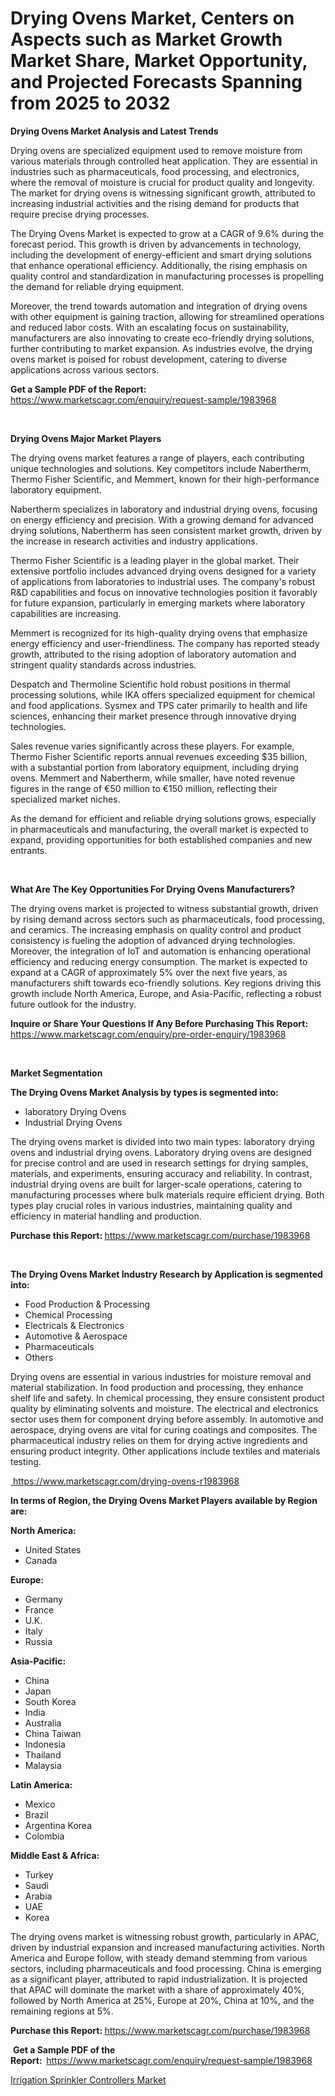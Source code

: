 <p><h1>Drying Ovens Market, Centers on Aspects such as Market Growth Market Share, Market Opportunity, and Projected Forecasts Spanning from 2025 to 2032</h1></p><p><strong>Drying Ovens Market Analysis and Latest Trends</strong></p>
<p><p>Drying ovens are specialized equipment used to remove moisture from various materials through controlled heat application. They are essential in industries such as pharmaceuticals, food processing, and electronics, where the removal of moisture is crucial for product quality and longevity. The market for drying ovens is witnessing significant growth, attributed to increasing industrial activities and the rising demand for products that require precise drying processes.</p><p>The Drying Ovens Market is expected to grow at a CAGR of 9.6% during the forecast period. This growth is driven by advancements in technology, including the development of energy-efficient and smart drying solutions that enhance operational efficiency. Additionally, the rising emphasis on quality control and standardization in manufacturing processes is propelling the demand for reliable drying equipment. </p><p>Moreover, the trend towards automation and integration of drying ovens with other equipment is gaining traction, allowing for streamlined operations and reduced labor costs. With an escalating focus on sustainability, manufacturers are also innovating to create eco-friendly drying solutions, further contributing to market expansion. As industries evolve, the drying ovens market is poised for robust development, catering to diverse applications across various sectors.</p></p>
<p><strong>Get a Sample PDF of the Report:&nbsp;</strong> <a href="https://www.marketscagr.com/enquiry/request-sample/1983968?utm_campaign=1948&utm_medium=2&utm_source=Github&utm_content=ia&utm_term=08042025&utm_id=drying-ovens">https://www.marketscagr.com/enquiry/request-sample/1983968</a></p>
<p>&nbsp;</p>
<p><strong>Drying Ovens Major Market Players</strong></p>
<p><p>The drying ovens market features a range of players, each contributing unique technologies and solutions. Key competitors include Nabertherm, Thermo Fisher Scientific, and Memmert, known for their high-performance laboratory equipment. </p><p>Nabertherm specializes in laboratory and industrial drying ovens, focusing on energy efficiency and precision. With a growing demand for advanced drying solutions, Nabertherm has seen consistent market growth, driven by the increase in research activities and industry applications.</p><p>Thermo Fisher Scientific is a leading player in the global market. Their extensive portfolio includes advanced drying ovens designed for a variety of applications from laboratories to industrial uses. The company's robust R&D capabilities and focus on innovative technologies position it favorably for future expansion, particularly in emerging markets where laboratory capabilities are increasing.</p><p>Memmert is recognized for its high-quality drying ovens that emphasize energy efficiency and user-friendliness. The company has reported steady growth, attributed to the rising adoption of laboratory automation and stringent quality standards across industries.</p><p>Despatch and Thermoline Scientific hold robust positions in thermal processing solutions, while IKA offers specialized equipment for chemical and food applications. Sysmex and TPS cater primarily to health and life sciences, enhancing their market presence through innovative drying technologies.</p><p>Sales revenue varies significantly across these players. For example, Thermo Fisher Scientific reports annual revenues exceeding $35 billion, with a substantial portion from laboratory equipment, including drying ovens. Memmert and Nabertherm, while smaller, have noted revenue figures in the range of €50 million to €150 million, reflecting their specialized market niches.</p><p>As the demand for efficient and reliable drying solutions grows, especially in pharmaceuticals and manufacturing, the overall market is expected to expand, providing opportunities for both established companies and new entrants.</p></p>
<p>&nbsp;</p>
<p><strong>What Are The Key Opportunities For Drying Ovens Manufacturers?</strong></p>
<p><p>The drying ovens market is projected to witness substantial growth, driven by rising demand across sectors such as pharmaceuticals, food processing, and ceramics. The increasing emphasis on quality control and product consistency is fueling the adoption of advanced drying technologies. Moreover, the integration of IoT and automation is enhancing operational efficiency and reducing energy consumption. The market is expected to expand at a CAGR of approximately 5% over the next five years, as manufacturers shift towards eco-friendly solutions. Key regions driving this growth include North America, Europe, and Asia-Pacific, reflecting a robust future outlook for the industry.</p></p>
<p><strong>Inquire or Share Your Questions If Any Before Purchasing This Report:</strong> <a href="https://www.marketscagr.com/enquiry/pre-order-enquiry/1983968?utm_campaign=1948&utm_medium=2&utm_source=Github&utm_content=ia&utm_term=08042025&utm_id=drying-ovens">https://www.marketscagr.com/enquiry/pre-order-enquiry/1983968</a></p>
<p>&nbsp;</p>
<p><strong>Market Segmentation</strong></p>
<p><strong>The Drying Ovens Market Analysis by types is segmented into:</strong></p>
<p><ul><li>laboratory Drying Ovens</li><li>Industrial Drying Ovens</li></ul></p>
<p><p>The drying ovens market is divided into two main types: laboratory drying ovens and industrial drying ovens. Laboratory drying ovens are designed for precise control and are used in research settings for drying samples, materials, and experiments, ensuring accuracy and reliability. In contrast, industrial drying ovens are built for larger-scale operations, catering to manufacturing processes where bulk materials require efficient drying. Both types play crucial roles in various industries, maintaining quality and efficiency in material handling and production.</p></p>
<p><strong>Purchase this Report:&nbsp;</strong><a href="https://www.marketscagr.com/purchase/1983968?utm_campaign=1948&utm_medium=2&utm_source=Github&utm_content=ia&utm_term=08042025&utm_id=drying-ovens">https://www.marketscagr.com/purchase/1983968</a></p>
<p>&nbsp;</p>
<p><strong>The Drying Ovens Market Industry Research by Application is segmented into:</strong></p>
<p><ul><li>Food Production & Processing</li><li>Chemical Processing</li><li>Electricals & Electronics</li><li>Automotive & Aerospace</li><li>Pharmaceuticals</li><li>Others</li></ul></p>
<p><p>Drying ovens are essential in various industries for moisture removal and material stabilization. In food production and processing, they enhance shelf life and safety. In chemical processing, they ensure consistent product quality by eliminating solvents and moisture. The electrical and electronics sector uses them for component drying before assembly. In automotive and aerospace, drying ovens are vital for curing coatings and composites. The pharmaceutical industry relies on them for drying active ingredients and ensuring product integrity. Other applications include textiles and materials testing.</p></p>
<p><a href="https://www.marketscagr.com/drying-ovens-r1983968?utm_campaign=1948&utm_medium=2&utm_source=Github&utm_content=ia&utm_term=08042025&utm_id=drying-ovens">&nbsp;https://www.marketscagr.com/drying-ovens-r1983968</a></p>
<p><strong>In terms of Region, the Drying Ovens Market Players available by Region are:</strong></p>
<p>
    <p> <strong> North America: </strong>
        <ul>
            <li>United States</li>
            <li>Canada</li>
        </ul>
        </p> 
    <p> <strong> Europe: </strong>
        <ul>
            <li>Germany</li>
            <li>France</li>
            <li>U.K.</li>
            <li>Italy</li>
            <li>Russia</li>
        </ul>
        </p> 
    <p> <strong> Asia-Pacific: </strong>
        <ul>
            <li>China</li>
            <li>Japan</li>
            <li>South Korea</li>
            <li>India</li>
            <li>Australia</li>
            <li>China Taiwan</li>
            <li>Indonesia</li>
            <li>Thailand</li>
            <li>Malaysia</li>
        </ul>
        </p> 
    <p> <strong> Latin America: </strong>
        <ul>
            <li>Mexico</li>
            <li>Brazil</li>
            <li>Argentina Korea</li>
            <li>Colombia</li>
        </ul>
        </p> 
    <p> <strong> Middle East & Africa: </strong>
        <ul>
            <li>Turkey</li>
            <li>Saudi</li>
            <li>Arabia</li>
            <li>UAE</li>
            <li>Korea</li>
        </ul>
    </p>
    </p>
<p><p>The drying ovens market is witnessing robust growth, particularly in APAC, driven by industrial expansion and increased manufacturing activities. North America and Europe follow, with steady demand stemming from various sectors, including pharmaceuticals and food processing. China is emerging as a significant player, attributed to rapid industrialization. It is projected that APAC will dominate the market with a share of approximately 40%, followed by North America at 25%, Europe at 20%, China at 10%, and the remaining regions at 5%.</p></p>
<p><strong>Purchase this Report: </strong><a href="https://www.marketscagr.com/purchase/1983968?utm_campaign=1948&utm_medium=2&utm_source=Github&utm_content=ia&utm_term=08042025&utm_id=drying-ovens">https://www.marketscagr.com/purchase/1983968</a></p>
<p>&nbsp;<strong>Get a Sample PDF of the Report:&nbsp;&nbsp;</strong><a href="https://www.marketscagr.com/enquiry/request-sample/1983968?utm_campaign=1948&utm_medium=2&utm_source=Github&utm_content=ia&utm_term=08042025&utm_id=drying-ovens">https://www.marketscagr.com/enquiry/request-sample/1983968</a></p>
<p><strong></strong></p>
<p><p><a href="https://github.com/rahu1506/Market-Research-Report-List-7/blob/main/irrigation-sprinkler-controllers-market.md?utm_campaign=1948&utm_medium=2&utm_source=Github&utm_content=ia&utm_term=08042025&utm_id=drying-ovens">Irrigation Sprinkler Controllers Market</a></p></p>